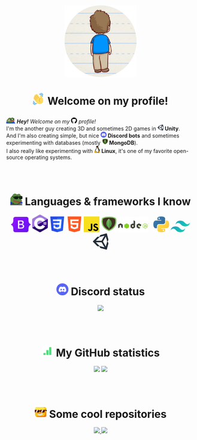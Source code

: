 <p align="center">
    <img src="https://raw.githubusercontent.com/PedrexDev/PedrexDev/main/assets/profilepicture.png" width="192" alt="Pedrex">
    <h1 align="center">
      <img src="https://raw.githubusercontent.com/PedrexDev/PedrexDev/main/assets/heya.gif" width="32"></img> Welcome on my profile!
    </h1></img>
</p>

<p><i><img src="https://raw.githubusercontent.com/PedrexDev/PedrexDev/main/assets/flushedpepe.png" width="24"></img> <b>Hey!</b> Welcome on my <img src="https://raw.githubusercontent.com/PedrexDev/PedrexDev/main/assets/gh.png" width="16"></img> profile!</i><br>I'm the another guy creating 3D and sometimes 2D games in <b><img src="https://raw.githubusercontent.com/PedrexDev/PedrexDev/main/assets/unity.png" width="16"></img> Unity</b>.<br>And I'm also creating simple, but nice <b><img src="https://raw.githubusercontent.com/PedrexDev/PedrexDev/main/assets/discord.png" width="16"></img> Discord bots</b> and sometimes experimenting with databases (mostly <b><img src="https://raw.githubusercontent.com/PedrexDev/PedrexDev/main/assets/mongodb.png" width="16"></img> MongoDB</b>).<br>I also really like experimenting with <b><img src="https://raw.githubusercontent.com/PedrexDev/PedrexDev/main/assets/linux.png" width="16"></img> Linux</b>, it's one of my favorite open-source operating systems.</p><br><br>

<h1 align="center">
    <img src="https://raw.githubusercontent.com/PedrexDev/PedrexDev/main/assets/pepe%20hacker.gif" width="32"></img> Languages & frameworks I know
</h2>

<p align="center" style="text-decoration: none"> 
    <a href="https://www.getbootstrap.com/"><img src="https://raw.githubusercontent.com/PedrexDev/PedrexDev/main/assets/bootstrap.png" width="52" alt="Bootstrap"></img></a>
    <a href="https://www.microsoft.com/"><img src="https://raw.githubusercontent.com/PedrexDev/PedrexDev/main/assets/c%23.png" width="42" alt="C#"></img></a> 
    <a href="https://www.w3schools.com/css/"><img src="https://raw.githubusercontent.com/PedrexDev/PedrexDev/main/assets/css.png" width="42" alt="CSS"></img></a> 
    <a href="https://www.w3schools.com/html/"><img src="https://raw.githubusercontent.com/PedrexDev/PedrexDev/main/assets/html.png" width="42" alt="HTML"></img></a> 
    <a href="https://www.w3schools.com/js/"><img src="https://raw.githubusercontent.com/PedrexDev/PedrexDev/main/assets/js.png" width="42" alt="JS"></img></a> 
    <a href="https://www.mongodb.com/"><img src="https://raw.githubusercontent.com/PedrexDev/PedrexDev/main/assets/mongodb.png" width="42" alt="MongoDB"></img></a> 
    <a style="padding-right:8px;" href="https://nodejs.org"><img src="https://raw.githubusercontent.com/PedrexDev/PedrexDev/main/assets/nodejs.png" width="82" alt="NodeJS"></img></a> 
    <a href="https://www.python.org/"><img src="https://raw.githubusercontent.com/PedrexDev/PedrexDev/main/assets/python.png" width="42" alt="Python"></img></a> 
    <a href="https://www.tailwindcss.com/"><img src="https://raw.githubusercontent.com/PedrexDev/PedrexDev/main/assets/tallwind.png" width="52" alt="Tallwind"></img></a> 
    <a href="https://www.unity.com/"><img src="https://raw.githubusercontent.com/PedrexDev/PedrexDev/main/assets/unity.png" width="42" alt="Unity"></img></a>
</p><br><br>

<h1 align="center">
     <img src="https://raw.githubusercontent.com/PedrexDev/PedrexDev/main/assets/discord.png" width="32"></img> Discord status
</h2>

<p align="center" style="text-decoration: none"> 
  <img src="https://lanyard.cnrad.dev/api/813812775968833586?theme=dark&animated=true&hideDiscrim=false&borderRadius=14px&idleMessage=Empty"></img>
</p><br><br>

<h1 align="center">
     <img src="https://raw.githubusercontent.com/PedrexDev/PedrexDev/main/assets/stats.png" width="32"></img> My GitHub statistics
</h2>

<p align="center">
        <img src="https://github-readme-stats.vercel.app/api?username=PedrexDev&count_private=true&show_owner=true&show_icons=true&bg_color=0d1117&title_color=ffffff&text_color=ffffff&icon_color=0094FF&hide_border=true/" />
    <a href="https://github.com/Crni39/">
        <img src="https://github-readme-streak-stats.herokuapp.com?user=PedrexDev&hide_border=true&background=0D1117&currStreakLabel=FFFFFF&sideLabels=FFFFFF&currStreakNum=FFFFFF&dates=FFFFFF&sideNums=FFFFFF&fire=0094FF&ring=0094FF&stroke=FFFFFFFF)](https://git.io/streak-stats"></a>
<p><br><br>
  
<h1 align="center">
     <img src="https://raw.githubusercontent.com/PedrexDev/PedrexDev/main/assets/cool.png" width="32"></img> Some cool repositories
</h2>

<p align="center">
    <a href="https://github.com/Garlic-Team/gcommands/">
        <img src="https://github-readme-stats.vercel.app/api/pin/?username=Garlic-Team&repo=gcommands&bg_color=0d1117&title_color=58a6ff&text_color=8b949e&icon_color=0094FF&hide_border=true/" />
    </a>
    <a href="https://github.com/fosscord/fosscord-server">
        <img src="https://github-readme-stats.vercel.app/api/pin/?username=fosscord&repo=fosscord-server&bg_color=0d1117&title_color=58a6ff&text_color=8b949e&icon_color=8b949e&hide_border=true/" />
    </a>
</p>
